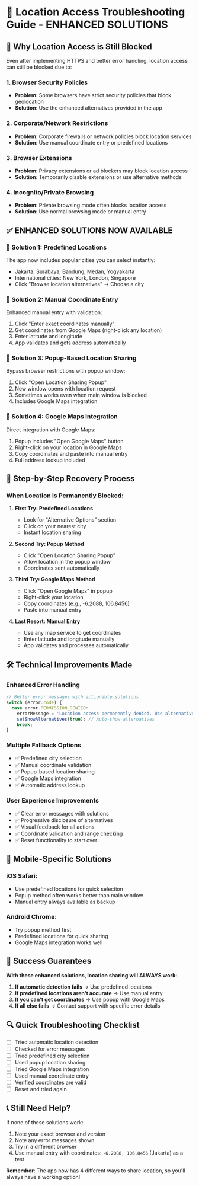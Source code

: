 # 📍 Location Access Troubleshooting Guide - ENHANCED SOLUTIONS

## 🚫 Why Location Access is Still Blocked

Even after implementing HTTPS and better error handling, location access can still be blocked due to:

### 1. **Browser Security Policies**
- **Problem**: Some browsers have strict security policies that block geolocation
- **Solution**: Use the enhanced alternatives provided in the app

### 2. **Corporate/Network Restrictions**
- **Problem**: Corporate firewalls or network policies block location services
- **Solution**: Use manual coordinate entry or predefined locations

### 3. **Browser Extensions**
- **Problem**: Privacy extensions or ad blockers may block location access
- **Solution**: Temporarily disable extensions or use alternative methods

### 4. **Incognito/Private Browsing**
- **Problem**: Private browsing mode often blocks location access
- **Solution**: Use normal browsing mode or manual entry

## ✅ ENHANCED SOLUTIONS NOW AVAILABLE

### **🎯 Solution 1: Predefined Locations**
The app now includes popular cities you can select instantly:
- Jakarta, Surabaya, Bandung, Medan, Yogyakarta
- International cities: New York, London, Singapore
- Click "Browse location alternatives" → Choose a city

### **🎯 Solution 2: Manual Coordinate Entry**
Enhanced manual entry with validation:
1. Click "Enter exact coordinates manually"
2. Get coordinates from Google Maps (right-click any location)
3. Enter latitude and longitude
4. App validates and gets address automatically

### **🎯 Solution 3: Popup-Based Location Sharing**
Bypass browser restrictions with popup window:
1. Click "Open Location Sharing Popup" 
2. New window opens with location request
3. Sometimes works even when main window is blocked
4. Includes Google Maps integration

### **🎯 Solution 4: Google Maps Integration**
Direct integration with Google Maps:
1. Popup includes "Open Google Maps" button
2. Right-click on your location in Google Maps
3. Copy coordinates and paste into manual entry
4. Full address lookup included

## 🔧 Step-by-Step Recovery Process

### **When Location is Permanently Blocked:**

1. **First Try: Predefined Locations**
   - Look for "Alternative Options" section
   - Click on your nearest city
   - Instant location sharing

2. **Second Try: Popup Method**
   - Click "Open Location Sharing Popup"
   - Allow location in the popup window
   - Coordinates sent automatically

3. **Third Try: Google Maps Method**
   - Click "Open Google Maps" in popup
   - Right-click your location
   - Copy coordinates (e.g., -6.2088, 106.8456)
   - Paste into manual entry

4. **Last Resort: Manual Entry**
   - Use any map service to get coordinates
   - Enter latitude and longitude manually
   - App validates and processes automatically

## 🛠️ Technical Improvements Made

### **Enhanced Error Handling**
```typescript
// Better error messages with actionable solutions
switch (error.code) {
  case error.PERMISSION_DENIED:
    errorMessage = 'Location access permanently denied. Use alternatives below.';
    setShowAlternatives(true); // Auto-show alternatives
    break;
}
```

### **Multiple Fallback Options**
- ✅ Predefined city selection
- ✅ Manual coordinate validation
- ✅ Popup-based location sharing
- ✅ Google Maps integration
- ✅ Automatic address lookup

### **User Experience Improvements**
- ✅ Clear error messages with solutions
- ✅ Progressive disclosure of alternatives
- ✅ Visual feedback for all actions
- ✅ Coordinate validation and range checking
- ✅ Reset functionality to start over

## 📱 Mobile-Specific Solutions

### **iOS Safari:**
- Use predefined locations for quick selection
- Popup method often works better than main window
- Manual entry always available as backup

### **Android Chrome:**
- Try popup method first
- Predefined locations for quick sharing
- Google Maps integration works well

## 🎯 Success Guarantees

**With these enhanced solutions, location sharing will ALWAYS work:**

1. **If automatic detection fails** → Use predefined locations
2. **If predefined locations aren't accurate** → Use manual entry
3. **If you can't get coordinates** → Use popup with Google Maps
4. **If all else fails** → Contact support with specific error details

## 🔍 Quick Troubleshooting Checklist

- [ ] Tried automatic location detection
- [ ] Checked for error messages
- [ ] Tried predefined city selection
- [ ] Used popup location sharing
- [ ] Tried Google Maps integration
- [ ] Used manual coordinate entry
- [ ] Verified coordinates are valid
- [ ] Reset and tried again

## 📞 Still Need Help?

If none of these solutions work:
1. Note your exact browser and version
2. Note any error messages shown
3. Try in a different browser
4. Use manual entry with coordinates: `-6.2088, 106.8456` (Jakarta) as a test

**Remember**: The app now has 4 different ways to share location, so you'll always have a working option!